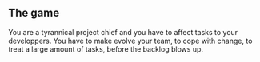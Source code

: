 ## The game

You are a tyrannical project chief and you have to affect tasks to your developpers. You have to make evolve your team, to cope with change, to treat a large amount of tasks, before the backlog blows up.

